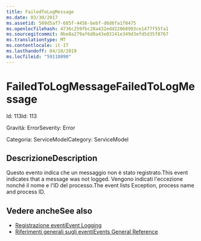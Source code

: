 ```yaml
---
title: FailedToLogMessage
ms.date: 03/30/2017
ms.assetid: 589d5af7-685f-4456-bebf-d6d6fa1f8475
ms.openlocfilehash: 4736c259fbc28a432edd22068993ce1477f55fa1
ms.sourcegitcommit: 0be8a279af6d8a43e03141e349d3efd5d35f8767
ms.translationtype: MT
ms.contentlocale: it-IT
ms.lasthandoff: 04/18/2019
ms.locfileid: "59110890"
---
```

# <a name="failedtologmessage"></a><span data-ttu-id="cbd95-102">FailedToLogMessage</span><span class="sxs-lookup"><span data-stu-id="cbd95-102">FailedToLogMessage</span></span>
<span data-ttu-id="cbd95-103">Id: 113</span><span class="sxs-lookup"><span data-stu-id="cbd95-103">Id: 113</span></span>  
  
 <span data-ttu-id="cbd95-104">Gravità: Error</span><span class="sxs-lookup"><span data-stu-id="cbd95-104">Severity: Error</span></span>  
  
 <span data-ttu-id="cbd95-105">Categoria: ServiceModel</span><span class="sxs-lookup"><span data-stu-id="cbd95-105">Category: ServiceModel</span></span>  
  
## <a name="description"></a><span data-ttu-id="cbd95-106">Descrizione</span><span class="sxs-lookup"><span data-stu-id="cbd95-106">Description</span></span>  
 <span data-ttu-id="cbd95-107">Questo evento indica che un messaggio non è stato registrato.</span><span class="sxs-lookup"><span data-stu-id="cbd95-107">This event indicates that a message was not logged.</span></span> <span data-ttu-id="cbd95-108">Vengono indicati l'eccezione nonché il nome e l'ID del processo.</span><span class="sxs-lookup"><span data-stu-id="cbd95-108">The event lists Exception, process name and process ID.</span></span>  
  
## <a name="see-also"></a><span data-ttu-id="cbd95-109">Vedere anche</span><span class="sxs-lookup"><span data-stu-id="cbd95-109">See also</span></span>

- [<span data-ttu-id="cbd95-110">Registrazione eventi</span><span class="sxs-lookup"><span data-stu-id="cbd95-110">Event Logging</span></span>](../../../../../docs/framework/wcf/diagnostics/event-logging/index.md)
- [<span data-ttu-id="cbd95-111">Riferimenti generali sugli eventi</span><span class="sxs-lookup"><span data-stu-id="cbd95-111">Events General Reference</span></span>](../../../../../docs/framework/wcf/diagnostics/event-logging/events-general-reference.md)
